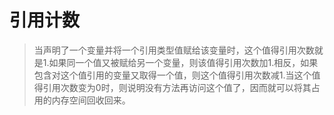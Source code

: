 # 引用计数

> 当声明了一个变量并将一个引用类型值赋给该变量时，这个值得引用次数就是1.如果同一个值又被赋给另一个变量，则该值得引用次数加1.相反，如果包含对这个值引用的变量又取得一个值，则这个值得引用次数减1.当这个值得引用次数变为0时，则说明没有方法再访问这个值了，因而就可以将其占用的内存空间回收回来。